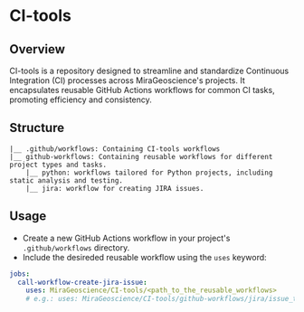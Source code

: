 # CI-tools

## Overview

CI-tools is a repository designed to streamline and standardize Continuous Integration (CI) processes across MiraGeoscience's projects. It encapsulates reusable GitHub Actions workflows for common CI tasks, promoting efficiency and consistency.

## Structure

```
|__ .github/workflows: Containing CI-tools workflows
|__ github-workflows: Containing reusable workflows for different project types and tasks. 
    |__ python: workflows tailored for Python projects, including static analysis and testing.
    |__ jira: workflow for creating JIRA issues.
```

## Usage

- Create a new GitHub Actions workflow in your project's `.github/workflows` directory.
- Include the desireded reusable workflow using the `uses` keyword:
```yaml
jobs:
  call-workflow-create-jira-issue:
    uses: MiraGeoscience/CI-tools/<path_to_the_reusable_workflows> 
    # e.g.: uses: MiraGeoscience/CI-tools/github-workflows/jira/issue_to_jira.yml
```
